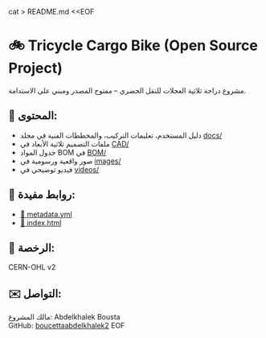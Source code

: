 cat > README.md <<EOF
# 🚲 Tricycle Cargo Bike (Open Source Project)

مشروع دراجة ثلاثية العجلات للنقل الحضري – مفتوح المصدر ومبني على الاستدامة.

## 🧩 المحتوى:
- دليل المستخدم، تعليمات التركيب، والمخططات الفنية في مجلد [docs/](./docs)
- ملفات التصميم ثلاثية الأبعاد في [CAD/](./CAD)
- جدول المواد BOM في [BOM/](./BOM)
- صور واقعية ورسومية في [images/](./images)
- فيديو توضيحي في [videos/](./videos)

## 🔗 روابط مفيدة:
- [📄 metadata.yml](./metadata.yml)
- [📘 index.html](./index.html)

## 📜 الرخصة:
CERN-OHL v2

## ✉️ التواصل:
مالك المشروع: Abdelkhalek Bousta  
GitHub: [boucettaabdelkhalek2](https://github.com/boucettaabdelkhalek2)
EOF
